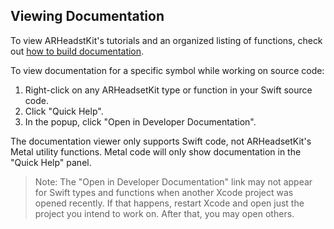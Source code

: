 ## Viewing Documentation

To view ARHeadstKit's tutorials and an organized listing of functions, check out [how to build documentation](building-documentation.md).

To view documentation for a specific symbol while working on source code:
1. Right-click on any ARHeadsetKit type or function in your Swift source code.
1. Click "Quick Help".
1. In the popup, click "Open in Developer Documentation".

The documentation viewer only supports Swift code, not ARHeadsetKit's Metal utility functions. Metal code will only show documentation in the "Quick Help" panel.

> Note: The "Open in Developer Documentation" link may not appear for Swift types and functions when another Xcode project was opened recently. If that happens, restart Xcode and open just the project you intend to work on. After that, you may open others.
